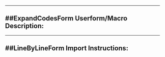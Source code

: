 --------------------------------------------------------------------------------------------------------------------------------
##ExpandCodesForm Userform/Macro Description:
--------------------------------------------------------------------------------------------------------------------------------



--------------------------------------------------------------------------------------------------------------------------------
##LineByLineForm Import Instructions:
--------------------------------------------------------------------------------------------------------------------------------
